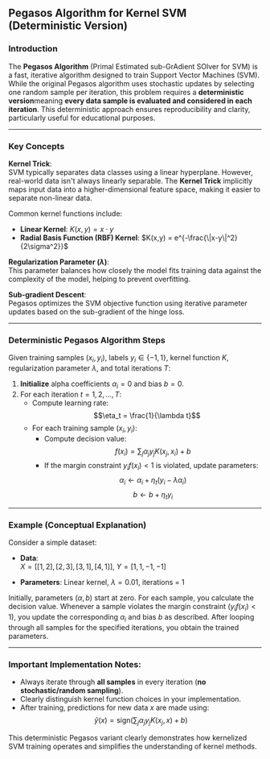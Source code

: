 ## Pegasos Algorithm for Kernel SVM (Deterministic Version)

### Introduction

The **Pegasos Algorithm** (Primal Estimated sub-GrAdient SOlver for SVM) is a fast, iterative algorithm designed to train Support Vector Machines (SVM). While the original Pegasos algorithm uses stochastic updates by selecting one random sample per iteration, this problem requires a **deterministic version**meaning **every data sample is evaluated and considered in each iteration**. This deterministic approach ensures reproducibility and clarity, particularly useful for educational purposes.

---

### Key Concepts

**Kernel Trick**:  
SVM typically separates data classes using a linear hyperplane. However, real-world data isn't always linearly separable. The **Kernel Trick** implicitly maps input data into a higher-dimensional feature space, making it easier to separate non-linear data.

Common kernel functions include:
- **Linear Kernel**: $K(x,y) = x \cdot y$
- **Radial Basis Function (RBF) Kernel**: $K(x,y) = e^{-\frac{\|x-y\|^2}{2\sigma^2}}$

**Regularization Parameter ($\lambda$)**:  
This parameter balances how closely the model fits training data against the complexity of the model, helping to prevent overfitting.

**Sub-gradient Descent**:  
Pegasos optimizes the SVM objective function using iterative parameter updates based on the sub-gradient of the hinge loss.

---

### Deterministic Pegasos Algorithm Steps

Given training samples $(x_i, y_i)$, labels $y_i \in \{-1, 1\}$, kernel function $K$, regularization parameter $\lambda$, and total iterations $T$:

1. **Initialize** alpha coefficients $\alpha_i = 0$ and bias $b = 0$.
2. For each iteration $t = 1, 2, \dots, T$:
    - Compute learning rate: $$\eta_t = \frac{1}{\lambda t}$$
    - For each training sample $(x_i, y_i)$:
        - Compute decision value:
        $$f(x_i) = \sum_{j}\alpha_j y_j K(x_j, x_i) + b$$
        - If the margin constraint $y_i f(x_i) < 1$ is violated, update parameters:
        $$
        \alpha_i \leftarrow \alpha_i + \eta_t(y_i - \lambda \alpha_i)
        $$
        $$
        b \leftarrow b + \eta_t y_i
        $$

---

### Example (Conceptual Explanation)

Consider a simple dataset:

- **Data**:  
$X = [[1,2],[2,3],[3,1],[4,1]]$, $Y = [1,1,-1,-1]$

- **Parameters**: Linear kernel, $\lambda = 0.01$, iterations = $1$

Initially, parameters ($\alpha, b$) start at zero. For each sample, you calculate the decision value. Whenever a sample violates the margin constraint ($y_i f(x_i) < 1$), you update the corresponding $\alpha_i$ and bias $b$ as described. After looping through all samples for the specified iterations, you obtain the trained parameters.

---

### Important Implementation Notes:
- Always iterate through **all samples** in every iteration (**no stochastic/random sampling**).
- Clearly distinguish kernel function choices in your implementation.
- After training, predictions for new data $x$ are made using:
$$
\hat{y}(x) = \text{sign}\left(\sum_{j}\alpha_j y_j K(x_j, x) + b\right)
$$

This deterministic Pegasos variant clearly demonstrates how kernelized SVM training operates and simplifies the understanding of kernel methods.
